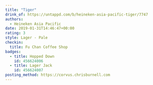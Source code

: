 ```yaml
---
title: "Tiger"
drink_of: https://untappd.com/b/heineken-asia-pacific-tiger/7747
authors:
  - Heineken Asia Pacific
date: 2019-01-31T14:46:47+00:00
rating: 3
style: Lager - Pale
checkin:
  title: Fu Chan Coffee Shop
badges:
  - title: Hopped Down
    id: 456624006
  - title: Lager Jack
    id: 456624007
posting_method: https://corvus.chrisburnell.com
---
```

